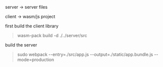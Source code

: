 server -> server files

client -> wasm/js project

first build the client library
> wasm-pack build -d ./../server/src

build the server
> sudo webpack --entry=./src/app.js --output=./static/app.bundle.js --mode=production
